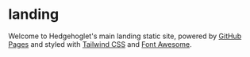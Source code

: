# landing

Welcome to Hedgehoglet's main landing static site, powered by [GitHub Pages](https://pages.github.com/) and styled with [Tailwind CSS](https://tailwindcss.com/) and [Font Awesome](https://fontawesome.com/).
